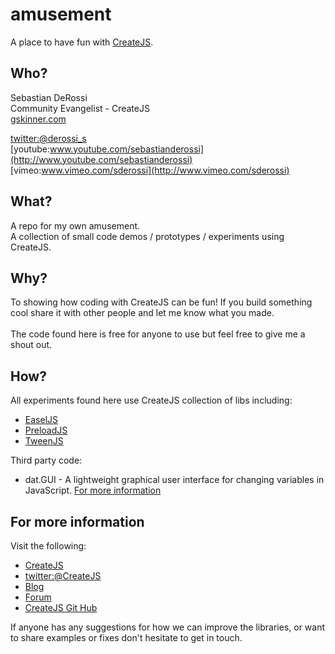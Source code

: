 amusement
=========

A place to have fun with [CreateJS](http://www.createjs.com).

Who?
----------------
Sebastian DeRossi<br/>
Community Evangelist - CreateJS<br/>
<a href="mailto:sebastian@gskinner.com">gskinner.com</a>     

[twitter:@derossi_s](http://www.twitter.com/derossi_s) <br/>
[youtube:www.youtube.com/sebastianderossi](http://www.youtube.com/sebastianderossi)<br/>
[vimeo:www.vimeo.com/sderossi](http://www.vimeo.com/sderossi)  

What?
----------------
A repo for my own amusement. <br/>A collection of small code demos / prototypes / experiments using CreateJS.
              
Why?
----------------
To showing how coding with CreateJS can be fun! 
If you build something cool share it with other people and let me know what you made.<br/>    
The code found here is free for anyone to use but feel free to give me a shout out.    

How?
----------------
All experiments found here use CreateJS collection of libs including:

- [EaselJS](https://github.com/CreateJS/EaselJS) 
- [PreloadJS](https://github.com/CreateJS/PreloadJS)  
- [TweenJS](https://github.com/CreateJS/TweenJS)  

Third party code:

- dat.GUI - A lightweight graphical user interface for changing variables in JavaScript. [For more information](http://code.google.com/p/dat-gui/) 


For more information
---------------------
Visit the following:  

- [CreateJS](http://www.createjs.com)   
- [twitter:@CreateJS](http://www.twitter.com/CreateJS) 
- [Blog](http://www.blog.createjs.com)
- [Forum](http://www.community.createjs.com)
- [CreateJS Git Hub](https://github.com/CreateJS)  

If anyone has any suggestions for how we can improve the libraries, or want to share examples or fixes don't hesitate to get in touch.

